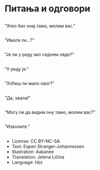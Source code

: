 # Питања и одговори

##
"Хтео бих онај тамо, молим вас."

##
"Имате ли...?"

##
"Је ли у реду ако седнем овде?"

##
"У реду је."

##
"Хоћеш ли мало овог?"

##
"Да, хвала!"

##
"Могу ли да видим ону тамо, молим вас?"

##
"Изволите."

##
* License: CC BY-NC-SA
* Text: Espen Stranger-Johannessen
* Illustration: Aakanee
* Translation: Jelena Ličina
* Language: hbs
